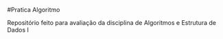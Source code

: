 #Pratica Algoritmo

Repositório feito para avaliação da disciplina de Algoritmos e Estrutura de Dados I
